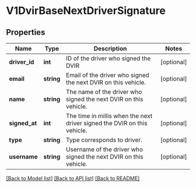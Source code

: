 # V1DvirBaseNextDriverSignature

## Properties
Name | Type | Description | Notes
------------ | ------------- | ------------- | -------------
**driver_id** | **int** | ID of the driver who signed the DVIR | [optional] 
**email** | **string** | Email of the  driver who signed the next DVIR on this vehicle. | [optional] 
**name** | **string** | The name of the driver who signed the next DVIR on this vehicle. | [optional] 
**signed_at** | **int** | The time in millis when the next driver signed the DVIR on this vehicle. | [optional] 
**type** | **string** | Type corresponds to driver. | [optional] 
**username** | **string** | Username of the  driver who signed the next DVIR on this vehicle. | [optional] 

[[Back to Model list]](../../README.md#documentation-for-models) [[Back to API list]](../../README.md#documentation-for-api-endpoints) [[Back to README]](../../README.md)

